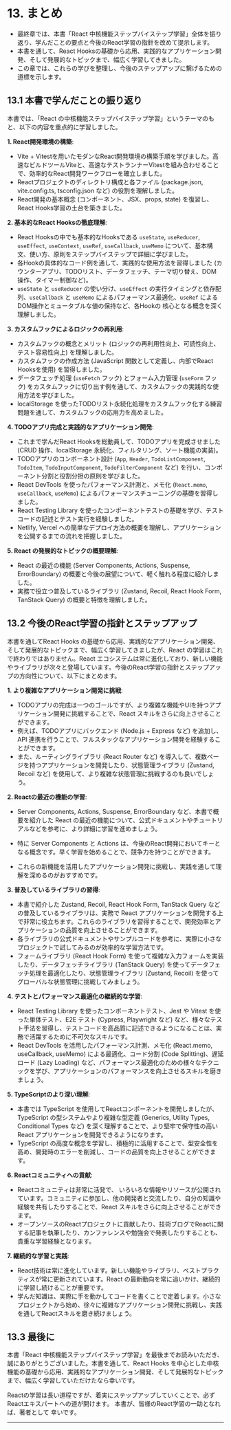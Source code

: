 # 13. まとめ

- 最終章では、本書「React 中核機能ステップバイステップ学習」全体を振り返り、学んだことの要点と今後のReact学習の指針を改めて提示します。
- 本書を通して、React Hooksの基礎から応用、実践的なアプリケーション開発、そして発展的なトピックまで、幅広く学習してきました。
- この章では、これらの学びを整理し、今後のステップアップに繋げるための道標を示します。

## 13.1 本書で学んだことの振り返り

本書では、「React の中核機能ステップバイステップ学習」というテーマのもと、以下の内容を重点的に学習しました。

**1. React開発環境の構築**:

- Vite + Vitestを用いたモダンなReact開発環境の構築手順を学びました。高速なビルドツールViteと、高速なテストランナーVitestを組み合わせることで、効率的なReact開発ワークフローを確立しました。
- Reactプロジェクトのディレクトリ構成と各ファイル (package.json, vite.config.ts, tsconfig.json など) の役割を理解しました。
- React開発の基本概念 (コンポーネント、JSX、props, state) を復習し、React Hooks学習の土台を築きました。

**2. 基本的なReact Hooksの徹底理解**:

- React Hooksの中でも基本的なHooksである `useState`, `useReducer`, `useEffect`, `useContext`, `useRef`, `useCallback`, `useMemo` について、基本構文、使い方、原則をステップバイステップで詳細に学びました。
- 各Hookの具体的なコード例を通して、実践的な使用方法を習得しました (カウンターアプリ、TODOリスト、データフェッチ、テーマ切り替え、DOM 操作、タイマー制御など)。
- `useState` と `useReducer` の使い分け、`useEffect` の実行タイミングと依存配列、`useCallback` と `useMemo` によるパフォーマンス最適化、`useRef` によるDOM操作とミュータブルな値の保持など、各Hookの 核心となる概念を深く理解しました。

**3. カスタムフックによるロジックの再利用**:

- カスタムフックの概念とメリット (ロジックの再利用性向上、可読性向上、テスト容易性向上) を理解しました。
- カスタムフックの作成方法 (JavaScript 関数として定義し、内部でReact Hooksを使用) を習得しました。
- データフェッチ処理 (`useFetch` フック) とフォーム入力管理 (`useForm` フック) をカスタムフックに切り出す例を通して、カスタムフックの実践的な使用方法を学びました。
- localStorage を使ったTODOリスト永続化処理をカスタムフック化する練習問題を通して、カスタムフックの応用力を高めました。

**4. TODOアプリ完成と実践的なアプリケーション開発**:

- これまで学んだReact Hooksを総動員して、TODOアプリを完成させました (CRUD 操作、localStorage 永続化、フィルタリング、ソート機能の実装)。
- TODOアプリのコンポーネント設計 (`App`, `Header`, `TodoListComponent`, `TodoItem`, `TodoInputComponent`, `TodoFilterComponent` など) を行い、コンポーネント分割と役割分担の原則を学びました。
- React DevTools を使ったパフォーマンス計測と、メモ化 (`React.memo`, `useCallback`, `useMemo`) によるパフォーマンスチューニングの基礎を習得しました。
- React Testing Library を使ったコンポーネントテストの基礎を学び、テストコードの記述とテスト実行を経験しました。
- Netlify, Vercel への簡単なデプロイ方法の概要を理解し、アプリケーションを公開するまでの流れを把握しました。

**5. React の発展的なトピックの概要理解**:

- React の最近の機能 (Server Components, Actions, Suspense, ErrorBoundary) の概要と今後の展望について、軽く触れる程度に紹介しました。
- 実務で役立つ普及しているライブラリ (Zustand, Recoil, React Hook Form, TanStack Query) の概要と特徴を理解しました。

## 13.2 今後のReact学習の指針とステップアップ

本書を通してReact Hooks の基礎から応用、実践的なアプリケーション開発、そして発展的なトピックまで、幅広く学習してきましたが、React の学習はこれで終わりではありません。React エコシステムは常に進化しており、新しい機能やライブラリが次々と登場しています。今後のReact学習の指針とステップアップの方向性について、以下にまとめます。

**1. より複雑なアプリケーション開発に挑戦**:

- TODOアプリの完成は一つのゴールですが、より複雑な機能やUIを持つアプリケーション開発に挑戦することで、React スキルをさらに向上させることができます。
- 例えば、TODOアプリにバックエンド (Node.js + Express など) を追加し、API 連携を行うことで、フルスタックなアプリケーション開発を経験することができます。
- また、ルーティングライブラリ (React Router など) を導入して、複数ページを持つアプリケーションを開発したり、状態管理ライブラリ (Zustand, Recoil など) を使用して、より複雑な状態管理に挑戦するのも良いでしょう。

**2. Reactの最近の機能の学習**:

- Server Components, Actions, Suspense, ErrorBoundary など、本書で概要を紹介した React の最近の機能について、公式ドキュメントやチュートリアルなどを参考に、より詳細に学習を進めましょう。
- 特に Server Components と Actions は、今後のReact開発においてキーとなる概念です。早く学習を始めることで、競争力を持つことができます。

- これらの新機能を活用したアプリケーション開発に挑戦し、実践を通して理解を深めるのがおすすめです。

**3. 普及しているライブラリの習得**:

- 本書で紹介した Zustand, Recoil, React Hook Form, TanStack Query などの普及しているライブラリは、実務で React アプリケーションを開発する上で非常に役立ちます。これらのライブラリを習得することで、開発効率とアプリケーションの品質を向上させることができます。
- 各ライブラリの公式ドキュメントやサンプルコードを参考に、実際に小さなプロジェクトで試してみるのが効率的な学習方法です。
- フォームライブラリ (React Hook Form) を使って複雑な入力フォームを実装したり、データフェッチライブラリ (TanStack Query) を使ってデータフェッチ処理を最適化したり、状態管理ライブラリ (Zustand, Recoil) を使ってグローバルな状態管理に挑戦してみましょう。

**4. テストとパフォーマンス最適化の継続的な学習**:

- React Testing Library を使ったコンポーネントテスト、Jest や Vitest を使った単体テスト、E2E テスト (Cypress, Playwright など) など、様々なテスト手法を習得し、テストコードを高品質に記述できるようになることは、実務で活躍するために不可欠なスキルです。
- React DevTools を活用したパフォーマンス計測、メモ化 (React.memo, useCallback, useMemo) による最適化、コード分割 (Code Splitting)、遅延ロード (Lazy Loading) など、パフォーマンス最適化のための様々なテクニックを学び、アプリケーションのパフォーマンスを向上させるスキルを磨きましょう。

**5. TypeScriptのより深い理解**:

- 本書では TypeScript を使用してReactコンポーネントを開発しましたが、TypeScript の型システムやより複雑な型定義 (Generics, Utility Types, Conditional Types など) を深く理解することで、より堅牢で保守性の高い React アプリケーションを開発できるようになります。
- TypeScript の高度な概念を学習し、積極的に活用することで、型安全性を高め、開発時のエラーを削減し、コードの品質を向上させることができます。

**6. Reactコミュニティへの貢献**:

- Reactコミュニティは非常に活発で、 いろいろな情報やリソースが公開されています。コミュニティに参加し、他の開発者と交流したり、自分の知識や経験を共有したりすることで、React スキルをさらに向上させることができます。
- オープンソースのReactプロジェクトに貢献したり、技術ブログでReactに関する記事を執筆したり、カンファレンスや勉強会で発表したりすることも、貴重な学習経験となります。

**7. 継続的な学習と実践**:

- React技術は常に進化しています。新しい機能やライブラリ、ベストプラクティスが常に更新されています。React の最新動向を常に追いかけ、継続的に学習し続けることが重要です。
- 学んだ知識は、実際に手を動かしてコードを書くことで定着します。小さなプロジェクトから始め、徐々に複雑なアプリケーション開発に挑戦し、実践を通してReactスキルを磨き続けましょう。

## 13.3 最後に

本書「React 中核機能ステップバイステップ学習」を最後までお読みいただき、誠にありがとうございました。本書を通して、React Hooks を中心とした中核機能の基礎から応用、実践的なアプリケーション開発、そして発展的なトピックまで、幅広く学習していただけたなら幸いです。

Reactの学習は長い道程ですが、着実にステップアップしていくことで、必ずReactエキスパートへの道が開けます。
本書が、皆様のReact学習の一助となれば、著者として 幸いです。

--------------------

